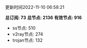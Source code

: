 更新时间2022-11-10 06:58:21

**总订阅: 73**
**总节点: 2136**
**有效节点: 916**
- ss节点: 510
- v2ray节点: 274
- trojan节点: 132
